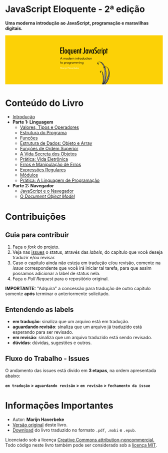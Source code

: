 # JavaScript Eloquente - 2ª edição

**Uma moderna introdução ao JavaScript, programação e maravilhas digitais.**

![JavaScript Eloquente](img/eloq-js.jpg)


# Conteúdo do Livro

* [Introdução](https://github.com/cerebrobr/eloquente-javascript/blob/master/chapters/00-introducao.md)
* **Parte 1: Linguagem**
	* [Valores, Tipos e Operadores](https://github.com/cerebrobr/eloquente-javascript/blob/master/chapters/01-valores-tipos-operadores.md)
	* [Estrutura do Programa](https://github.com/cerebrobr/eloquente-javascript/blob/master/chapters/02-estrutura-do-programa.md)
	* [Funções](https://github.com/cerebrobr/eloquente-javascript/blob/master/chapters/03-funcoes.md)
	* [Estrutura de Dados: Objeto e Array](https://github.com/cerebrobr/eloquente-javascript/blob/master/chapters/04-estruturas-de-dados.md)
	* [Funções de Ordem Superior](https://github.com/cerebrobr/eloquente-javascript/blob/master/chapters/05-funcoes-de-ordem-superior.md)
	* [A Vida Secreta dos Objetos](https://github.com/cerebrobr/eloquente-javascript/blob/master/chapters/06-a-vida-secreta-dos-objetos.md)
	* [Prática: Vida Eletrônica](https://github.com/cerebrobr/eloquente-javascript/blob/master/chapters/07-pratica-vida-eletronica.md)
	* [Erros e Manipulação de Erros](https://github.com/cerebrobr/eloquente-javascript/blob/master/chapters/08-erros-e-manipulacao-de-erros.md)
	* [Expressões Regulares](https://github.com/cerebrobr/eloquente-javascript/blob/master/chapters/09-expressoes-regulares.md)
	* [Módulos](https://github.com/cerebrobr/eloquente-javascript/blob/master/chapters/10-modulos.md)
	* [Prática: A Linguagem de Programação](https://github.com/cerebrobr/eloquente-javascript/blob/master/chapters/11-pratica-linguagem-de-programacao.md)
* **Parte 2: Navegador**
	* [JavaScript e o Navegador](https://github.com/cerebrobr/eloquente-javascript/blob/master/chapters/12-javascript-e-o-navegador.md)
	* [O *Document Object Model*](https://github.com/cerebrobr/eloquente-javascript/blob/master/chapters/13-document-object-model.md)


# Contribuições

## Guia para contribuir

1. Faça o _fork_ do projeto.
2. Veja nas [issues](https://github.com/cerebrobr/eloquente-javascript/issues) o status, através das *labels*, do capítulo que você deseja traduzir e/ou revisar.
3. Caso o capítulo ainda não esteja em tradução e/ou revisão, comente na _issue_ correspondente que você irá iniciar tal tarefa, para que assim possamos adicionar a label de status nela.
4. Faça o _Pull Request_ para o repositório original.

**IMPORTANTE:** "Adquira" a concessão para tradução de outro capítulo somente **após** terminar o anteriormente solicitado.

## Entendendo as labels

* **em tradução**: sinaliza que um arquivo está em tradução.
* **aguardando revisão**: sinaliza que um arquivo já traduzido está esperando para ser revisado.
* **em revisão**: sinaliza que um arquivo traduzido está sendo revisado.
* **dúvidas**: dúvidas, sugestões e outros.

## Fluxo do Trabalho - Issues

O andamento das issues está divido em **3 etapas**, na ordem apresentada abaixo:

**`em tradução` > `aguardando revisão` > `em revisão` > `fechamento da issue`**


# Informações Importantes

- Autor: **Marijn Haverbeke**
- [Versão original](http://eloquentjavascript.net/2nd_edition/preview/) deste livro.
- [Download](https://leanpub.com/eloquentejavascript) do livro traduzido no formato `.pdf`, `.mobi` e `.epub`. 

Licenciado sob a licença [Creative Commons attribution-noncommercial.](http://creativecommons.org/licenses/by-nc/3.0/) 
Todo código neste livro também pode ser considerado sob a [licença MIT](http://opensource.org/licenses/MIT).
